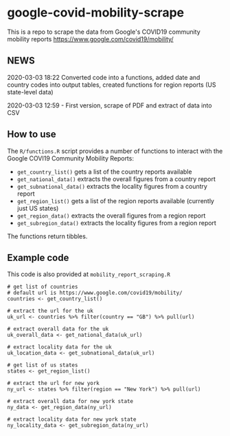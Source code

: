 
# google-covid-mobility-scrape

<!-- badges: start -->
<!-- badges: end -->

This is a repo to scrape the data from Google's COVID19 community mobility reports https://www.google.com/covid19/mobility/


## NEWS

2020-03-03 18:22 Converted code into a functions, added date and country codes into output tables, created functions for region reports (US state-level data)

2020-03-03 12:59 - First version, scrape of PDF and extract of data into CSV

## How to use

The `R/functions.R` script provides a number of functions to interact with the Google COVI19 Community Mobility Reports:

* `get_country_list()` gets a list of the country reports available
* `get_national_data()` extracts the overall figures from a country report
* `get_subnational_data()` extracts the locality figures from a country report
* `get_region_list()` gets a list of the region reports available (currently just US states)
* `get_region_data()` extracts the overall figures from a region report
* `get_subregion_data()` extracts the locality figures from a region report

The functions return tibbles.

## Example code

This code is also provided at `mobility_report_scraping.R`

``` {r}
# get list of countries
# default url is https://www.google.com/covid19/mobility/
countries <- get_country_list()

# extract the url for the uk
uk_url <- countries %>% filter(country == "GB") %>% pull(url)

# extract overall data for the uk
uk_overall_data <- get_national_data(uk_url)

# extract locality data for the uk
uk_location_data <- get_subnational_data(uk_url)

# get list of us states
states <- get_region_list()

# extract the url for new york
ny_url <- states %>% filter(region == "New York") %>% pull(url)

# extract overall data for new york state
ny_data <- get_region_data(ny_url)

# extract locality data for new york state
ny_locality_data <- get_subregion_data(ny_url)
```